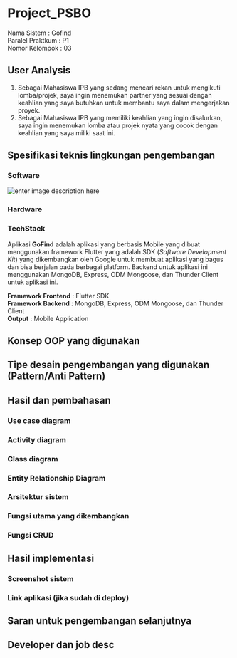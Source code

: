 

# Project_PSBO
Nama Sistem : Gofind<br />
Paralel Praktkum : P1<br />
Nomor Kelompok : 03<br />

## User Analysis
1. Sebagai Mahasiswa IPB yang sedang mencari rekan untuk mengikuti lomba/projek, saya ingin menemukan partner yang sesuai dengan keahlian yang saya butuhkan untuk membantu saya dalam mengerjakan proyek.
2. Sebagai Mahasiswa IPB yang memiliki keahlian yang ingin disalurkan, saya ingin menemukan lomba atau projek nyata yang cocok dengan keahlian yang saya miliki saat ini.

## Spesifikasi teknis lingkungan pengembangan
### Software
![enter image description here](https://scontent-sin6-3.xx.fbcdn.net/v/t1.15752-9/192375792_341274010671279_8858890925609229450_n.png?_nc_cat=110&ccb=1-3&_nc_sid=ae9488&_nc_eui2=AeEfGjbW5i7GYmx6iu4bDtiX5QIizZE1r6LlAiLNkTWvondNSCv4BR4T1KHwdIueO5yoCFG45zHzZxGZ0Kqo_aN1&_nc_ohc=r0R28hzP5wUAX9wvSP6&_nc_ht=scontent-sin6-3.xx&oh=bb1a4a8a38a67f7c7aed0aed9bffc5bb&oe=60D87B14)
### Hardware
### TechStack
Aplikasi **GoFind** adalah aplikasi yang berbasis Mobile yang dibuat menggunakan framework Flutter yang adalah SDK (_Software Development Kit_) yang dikembangkan oleh Google untuk membuat aplikasi yang bagus dan bisa berjalan pada berbagai platform. Backend untuk aplikasi ini menggunakan MongoDB, Express, ODM Mongoose, dan Thunder Client untuk aplikasi ini.

**Framework Frontend** : Flutter SDK<br />
**Framework Backend** : MongoDB, Express, ODM Mongoose, dan Thunder Client<br />
**Output** : Mobile Application<br />
## Konsep OOP yang digunakan

## Tipe desain pengembangan yang digunakan (Pattern/Anti Pattern)

## Hasil dan pembahasan

### Use case diagram
### Activity diagram
### Class diagram
### Entity Relationship Diagram
### Arsitektur sistem
### Fungsi utama yang dikembangkan
### Fungsi CRUD

## Hasil implementasi
### Screenshot sistem
### Link aplikasi (jika sudah di deploy)

## Saran untuk pengembangan selanjutnya

## Developer dan job desc
